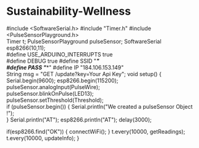 # Sustainability-Wellness

#include <SoftwareSerial.h>
#include "Timer.h"
#include <PulseSensorPlayground.h>     
Timer t;
PulseSensorPlayground pulseSensor;
SoftwareSerial esp8266(10,11);   
#define USE_ARDUINO_INTERRUPTS true           
#define DEBUG true
#define SSID "*********"      
#define PASS "**********" 
#define IP "184.106.153.149"    
String msg = "GET /update?key=Your Api Key"; 
void setup()
{
  Serial.begin(9600);
  esp8266.begin(115200);
    pulseSensor.analogInput(PulseWire);   
  pulseSensor.blinkOnPulse(LED13);       
  pulseSensor.setThreshold(Threshold);   
   if (pulseSensor.begin()) {
    Serial.println("We created a pulseSensor Object !");  
  }
  Serial.println("AT");
  esp8266.println("AT");
  delay(3000);

  if(esp8266.find("OK"))
  {
    connectWiFi();
  }
  t.every(10000, getReadings);
   t.every(10000, updateInfo);
}
